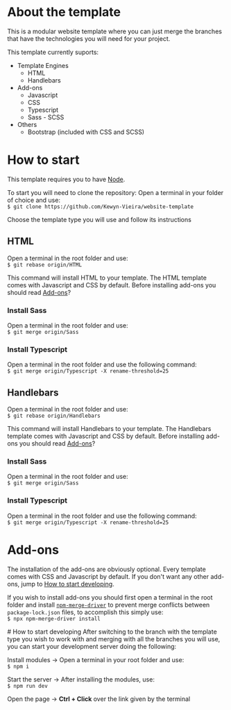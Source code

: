 # About the template
This is a modular website template where you can just merge the branches that have the technologies you will need for your project.

This template currently suports:

 - Template Engines
	 - HTML
	 - Handlebars
 - Add-ons
	 - Javascript
	 - CSS
	 - Typescript
	 - Sass - SCSS
 - Others
	 - Bootstrap (included with CSS and SCSS)

# How to start
This template requires you to have [Node](https://nodejs.org/en/).

To start you will need to clone the repository:
Open a terminal in your folder of choice and use:
</br>
	`$ git clone https://github.com/Kewyn-Vieira/website-template`
</br>

Choose the template type you will use and follow its instructions

## HTML
Open a terminal in the root folder and use:
</br>
	`$ git rebase origin/HTML`
</br>

This command will install HTML to your template. The HTML template comes with Javascript and CSS by default.
Before installing add-ons you should read [Add-ons](#add-ons)?

### Install Sass
Open a terminal in the root folder and use:
</br>
	`$ git merge origin/Sass`
</br>

### Install Typescript
Open a terminal in the root folder and use the following command:
</br>
	`$ git merge origin/Typescript -X rename-threshold=25`
</br>

## Handlebars
Open a terminal in the root folder and use:
</br>
	`$ git rebase origin/Handlebars`
</br>

This command will install Handlebars to your template. The Handlebars template comes with Javascript and CSS by default.
Before installing add-ons you should read [Add-ons](#add-ons)?
### Install Sass
Open a terminal in the root folder and use:
</br>
	`$ git merge origin/Sass`
</br>

### Install Typescript
Open a terminal in the root folder and use the following command:
</br>
	`$ git merge origin/Typescript -X rename-threshold=25`
</br>

<a id='add-ons'>

# Add-ons
The installation of the add-ons are obviously optional. Every template comes with CSS and Javascript by default. If you don't want any other add-ons, jump to [How to start developing](#start-developing).

If you wish to install add-ons you should first open a terminal in the root folder and install [`npm-merge-driver`](https://www.npmjs.com/package/npm-merge-driver) to prevent merge conflicts between `package-lock.json` files, to accomplish this simply use:
</br>
	`$ npx npm-merge-driver install`
</br>

<a id='start-developing'>
# How to start developing
After switching to the branch with the template type you wish to work with and merging with all the branches you will use, you can start your development server doing the following:

Install modules → Open a terminal in your root folder and use:
</br>
	`$ npm i`
</br>

Start the server → After installing the modules, use:
</br>
	`$ npm run dev`
</br>

Open the page → **Ctrl + Click** over the link given by the terminal